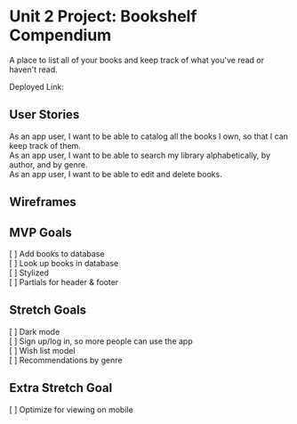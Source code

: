 # Unit 2 Project: Bookshelf Compendium

A place to list all of your books and keep track of what you've read or haven't read.

Deployed Link: <TO BE ADDED>

## User Stories
As an app user, I want to be able to catalog all the books I own, so that I can keep track of them.\
As an app user, I want to be able to search my library alphabetically, by author, and by genre.\
As an app user, I want to be able to edit and delete books.
  
## Wireframes

## MVP Goals
[ ] Add books to database\
[ ] Look up books in database\
[ ] Stylized\
[ ] Partials for header & footer

## Stretch Goals
[ ] Dark mode\
[ ] Sign up/log in, so more people can use the app\
[ ] Wish list model\
[ ] Recommendations by genre
  
## Extra Stretch Goal
[ ] Optimize for viewing on mobile
